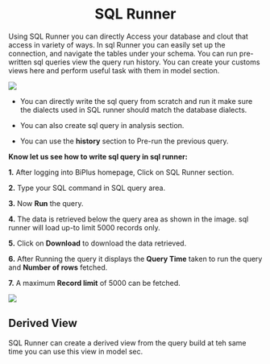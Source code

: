 
<center><h1>SQL Runner </h1></center>

Using SQL Runner you can directly Access your database and clout that access in variety of ways. In sql Runner you can easily set up the connection, and navigate the tables under your schema. You can run pre-written sql queries view the query run history. You can create your customs views here and perform useful task with them in model section.  

![
](https://raw.githubusercontent.com/sv18042016/fp1/532dd8b61e94d1e08fe0b89afa6a5961336e8ad2/images/sql_ru.png)

- You can directly write the sql query from scratch and run it make sure the dialects used in SQL runner should match the database dialects. 

- You can also create sql query in analysis section. 

- You can use the **history** section to Pre-run the previous query.

**Know let us see how to write sql query in sql runner:**

**1.** After logging into BiPlus homepage, Click on SQL Runner section.

**2.**  Type your SQL command in SQL query area.

**3.**  Now **Run** the query.

**4.** The data is retrieved below the query area as shown in the image. sql runner will load up-to limit 5000 records only.

**5.** Click on **Download** to download the data retrieved.

**6.** After Running the query it displays the **Query Time** taken to run the query and **Number of rows** fetched.

**7.** A maximum **Record limit** of 5000 can be fetched.

![
](https://raw.githubusercontent.com/sv18042016/fp1/ce8e9fc79b080f9de55ebc3627f8c1f071efd6d5/images/sql_runner.png)

## Derived View

SQL Runner can create a derived view from the query build at teh same time you can use this view in model sec.
<!--stackedit_data:
eyJoaXN0b3J5IjpbOTU2Njk2NzY1LDE2Mjc3MDAzNDcsNzYzOT
gwNDIyLDE1NzUwMzgxOTMsLTE2NDQ1MzAxMjMsNDQxMzA2NzIz
LC05NjM4NjI5MTksLTIzMDk3OTAzMywxNDQ4Nzc5NTk1LDExMj
M4NTcwMjEsNDA2NzA1NTMzLDQzMTk5NjE3NiwtMTUzMTA5ODIw
MSwtNDEwMDE0Nzc3LC0yMDA3NzQ0MDYyLDEwODA2NDg1MDUsOD
U0MjQ2NDI4LC0xNjQ2NTExNTc4LC0yMzE2MzcxNTksNjYyMDQ3
MDg4XX0=
-->
